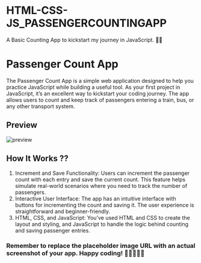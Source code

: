 # HTML-CSS-JS_PASSENGERCOUNTINGAPP
A Basic Counting App to kickstart my journey in JavaScript. 🎉🎉

# Passenger Count App

The Passenger Count App is a simple web application designed to help you practice JavaScript while building a useful tool. As your first project in JavaScript, it’s an excellent way to kickstart your coding journey. The app allows users to count and keep track of passengers entering a train, bus, or any other transport system.

## Preview

![preview](https://github.com/Saiyoogeswaran/HTML-CSS-JS_PASSENGERCOUNTINGAPP/assets/113286663/4891d002-8383-4d5b-a71f-43fe6c738824)

## How It Works ??

1. Increment and Save Functionality: Users can increment the passenger count with each entry and save the current count. This feature helps simulate real-world scenarios where you need to track the number of passengers.
2. Interactive User Interface: The app has an intuitive interface with buttons for incrementing the count and saving it. The user experience is straightforward and beginner-friendly.
3. HTML, CSS, and JavaScript: You’ve used HTML and CSS to create the layout and styling, and JavaScript to handle the logic behind counting and saving passenger entries.





### Remember to replace the placeholder image URL with an actual screenshot of your app. Happy coding! 🚀👩‍💻👨‍💻
